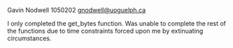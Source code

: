 Gavin Nodwell 
1050202
gnodwell@uoguelph.ca


I only completed the get_bytes function. Was unable to complete the rest of the functions due to time constraints forced upon me by extinuating circumstances. 

